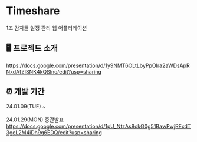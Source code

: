 # Timeshare
1조 감자들 일정 관리 웹 어플리케이션


## 🖥 프로젝트 소개
https://docs.google.com/presentation/d/1y9NMT6OLtLbyPpOIra2aWDsApRNxdAfZlSNK4kQSlnc/edit?usp=sharing
<br>

## ⏰ 개발 기간
24.01.09(TUE) ~ 
<br><br>
24.01.29(MON) 중간발표
<br>
https://docs.google.com/presentation/d/1pU_NtzAs8okG0g51BawPwjRFxdT3geL2M4iDh9g6EDQ/edit?usp=sharing

